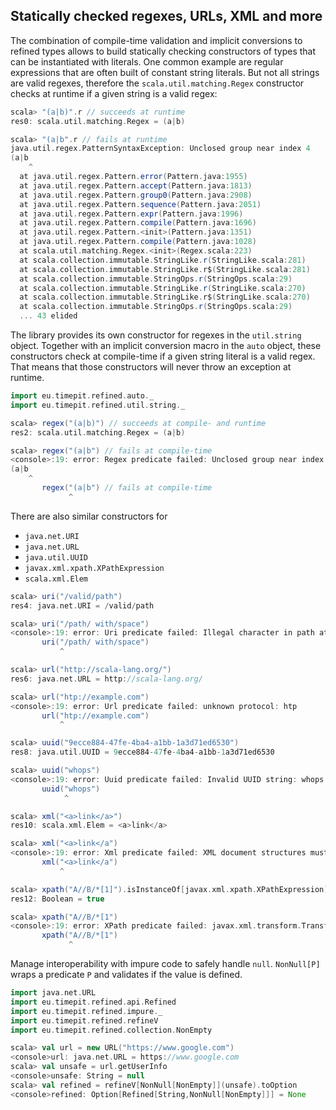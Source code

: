 ## Statically checked regexes, URLs, XML and more

The combination of compile-time validation and implicit conversions to
refined types allows to build statically checking constructors of types
that can be instantiated with literals. One common example are regular
expressions that are often built of constant string literals. But not
all strings are valid regexes, therefore the `scala.util.matching.Regex`
constructor checks at runtime if a given string is a valid regex:

```scala
scala> "(a|b)".r // succeeds at runtime
res0: scala.util.matching.Regex = (a|b)

scala> "(a|b".r // fails at runtime
java.util.regex.PatternSyntaxException: Unclosed group near index 4
(a|b
    ^
  at java.util.regex.Pattern.error(Pattern.java:1955)
  at java.util.regex.Pattern.accept(Pattern.java:1813)
  at java.util.regex.Pattern.group0(Pattern.java:2908)
  at java.util.regex.Pattern.sequence(Pattern.java:2051)
  at java.util.regex.Pattern.expr(Pattern.java:1996)
  at java.util.regex.Pattern.compile(Pattern.java:1696)
  at java.util.regex.Pattern.<init>(Pattern.java:1351)
  at java.util.regex.Pattern.compile(Pattern.java:1028)
  at scala.util.matching.Regex.<init>(Regex.scala:223)
  at scala.collection.immutable.StringLike.r(StringLike.scala:281)
  at scala.collection.immutable.StringLike.r$(StringLike.scala:281)
  at scala.collection.immutable.StringOps.r(StringOps.scala:29)
  at scala.collection.immutable.StringLike.r(StringLike.scala:270)
  at scala.collection.immutable.StringLike.r$(StringLike.scala:270)
  at scala.collection.immutable.StringOps.r(StringOps.scala:29)
  ... 43 elided
```

The library provides its own constructor for regexes in the `util.string`
object. Together with an implicit conversion macro in the `auto` object,
these constructors check at compile-time if a given string literal is a
valid regex. That means that those constructors will never throw an
exception at runtime.

```scala
import eu.timepit.refined.auto._
import eu.timepit.refined.util.string._
```
```scala
scala> regex("(a|b)") // succeeds at compile- and runtime
res2: scala.util.matching.Regex = (a|b)

scala> regex("(a|b") // fails at compile-time
<console>:19: error: Regex predicate failed: Unclosed group near index 4
(a|b
    ^
       regex("(a|b") // fails at compile-time
             ^
```

There are also similar constructors for
* `java.net.URI`
* `java.net.URL`
* `java.util.UUID`
* `javax.xml.xpath.XPathExpression`
* `scala.xml.Elem`

```scala
scala> uri("/valid/path")
res4: java.net.URI = /valid/path

scala> uri("/path/ with/space")
<console>:19: error: Uri predicate failed: Illegal character in path at index 6: /path/ with/space
       uri("/path/ with/space")
           ^

scala> url("http://scala-lang.org/")
res6: java.net.URL = http://scala-lang.org/

scala> url("htp://example.com")
<console>:19: error: Url predicate failed: unknown protocol: htp
       url("htp://example.com")
           ^

scala> uuid("9ecce884-47fe-4ba4-a1bb-1a3d71ed6530")
res8: java.util.UUID = 9ecce884-47fe-4ba4-a1bb-1a3d71ed6530

scala> uuid("whops")
<console>:19: error: Uuid predicate failed: Invalid UUID string: whops
       uuid("whops")
            ^

scala> xml("<a>link</a>")
res10: scala.xml.Elem = <a>link</a>

scala> xml("<a>link</a")
<console>:19: error: Xml predicate failed: XML document structures must start and end within the same entity.
       xml("<a>link</a")
           ^

scala> xpath("A//B/*[1]").isInstanceOf[javax.xml.xpath.XPathExpression]
res12: Boolean = true

scala> xpath("A//B/*[1")
<console>:19: error: XPath predicate failed: javax.xml.transform.TransformerException: Expected ], but found:
       xpath("A//B/*[1")
             ^
```

Manage interoperability with impure code to safely handle `null`. `NonNull[P]` wraps a predicate `P` and validates if the value is defined.

```scala
import java.net.URL                          
import eu.timepit.refined.api.Refined
import eu.timepit.refined.impure._
import eu.timepit.refined.refineV
import eu.timepit.refined.collection.NonEmpty

scala> val url = new URL("https://www.google.com")
<console>url: java.net.URL = https://www.google.com
scala> val unsafe = url.getUserInfo
<console>unsafe: String = null
scala> val refined = refineV[NonNull[NonEmpty]](unsafe).toOption
<console>refined: Option[Refined[String,NonNull[NonEmpty]]] = None

```

